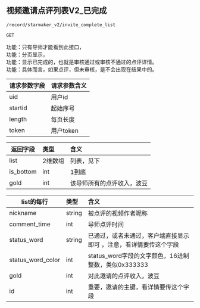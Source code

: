 
## 视频邀请点评列表V2_已完成

~~~
/record/starmaker_v2/invite_complete_list
~~~
~~~
GET
~~~


功能：只有导师才能看到此接口，  
功能：分页显示，  
功能：显示已完成的，也就是审核通过或审核不通过的点评详情。    
功能：具体而言，如果点评，但未审核，是不会出现在结果中的。  

| 请求参数字段        | 请求参数含义  |
| -------- |:------|
|uid|用户id|
|startid| 起始序号 |
|length | 每页长度 |
|token | 用户token |



| 返回字段        | 类型 |含义  |
| -------- |:------|:------|
| list  | 2维数组 | 列表，见下 |
| is_bottom  | int | 1到底 |
| gold  | int | 该导师所有的点评收入，波豆 |



| list的每行        | 类型 |含义  |
| -------- |:------|:------|
| nickname  | string | 被点评的视频作者昵称  |
| comment_time  | int | 导师点评时间 |
| status_word  | string | 已通过，或者未通过，客户端直接显示即可 ，注意，看详情要传这个字段 |
| status_word_color  | int | status_word字段的文字颜色，16进制整数，类似0x333333 |
|  gold | int | 对此邀请的点评收入，波豆 |
|  id | int | 重要，邀请的主键，看详情要传这个字段 |






